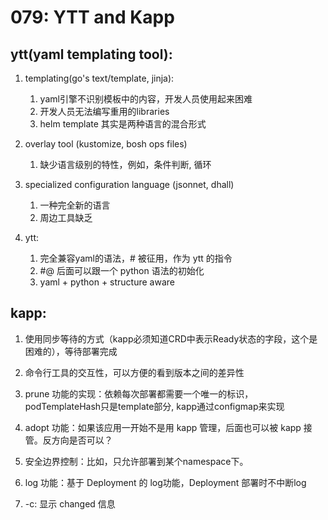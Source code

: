 # 079: YTT and Kapp

## ytt(yaml templating tool):

1. templating(go's text/template, jinja):
   1. yaml引擎不识别模板中的内容，开发人员使用起来困难
   2. 开发人员无法编写重用的libraries
   3. helm template 其实是两种语言的混合形式

2. overlay tool (kustomize, bosh ops files)
   1. 缺少语言级别的特性，例如，条件判断, 循环

3. specialized configuration language (jsonnet, dhall)
   1. 一种完全新的语言
   2. 周边工具缺乏
4. ytt:
   1. 完全兼容yaml的语法，# 被征用，作为 ytt 的指令
   2. #@ 后面可以跟一个 python 语法的初始化
   3. yaml + python + structure aware

## kapp:

1. 使用同步等待的方式（kapp必须知道CRD中表示Ready状态的字段，这个是困难的），等待部署完成

2. 命令行工具的交互性，可以方便的看到版本之间的差异性

3. prune 功能的实现：依赖每次部署都需要一个唯一的标识，podTemplateHash只是template部分, kapp通过configmap来实现

4. adopt 功能：如果该应用一开始不是用 kapp 管理，后面也可以被 kapp 接管。反方向是否可以？

5. 安全边界控制：比如，只允许部署到某个namespace下。

6. log 功能：基于 Deployment 的 log功能，Deployment 部署时不中断log
7. -c: 显示 changed 信息

